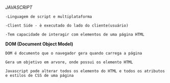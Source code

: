 *JAVASCRIPT*

    -Linguagem de script e multiplataforma

    -Client Side - è executado do lado do cliente(usuário)

    -Tem capacidade de interagir com elementos de uma página HTML

**DOM (Document Object Model)**

    DOM é documento que o navegador gera quando carrega a página 

    Gera um objetivo em arvore, onde possui os elemento HTML

    Javascript pode alterar todos os elemento do HTML e todos os atributos e estilos de CSS de uma página  
